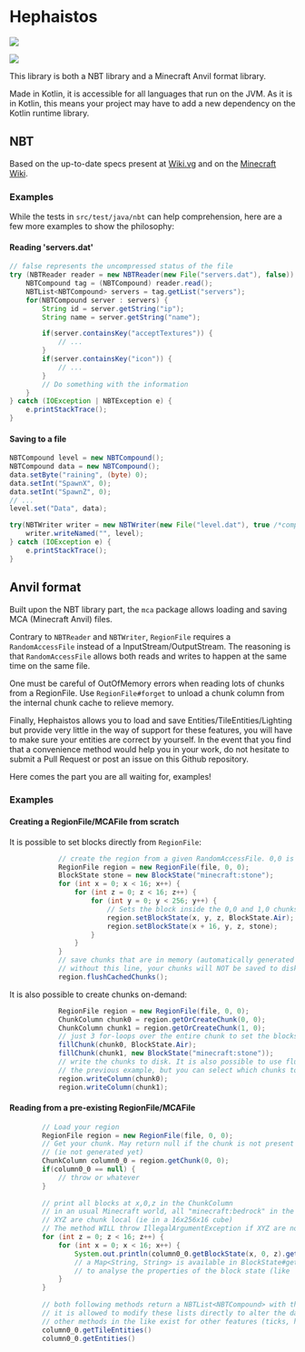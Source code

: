 # Hephaistos
![](https://github.com/jglrxavpok/Hephaistos/workflows/Gradle%20Build/badge.svg)

![](https://github.com/jglrxavpok/Hephaistos/workflows/Gradle%20Tests/badge.svg)

This library is both a NBT library and a Minecraft Anvil format library.

Made in Kotlin, it is accessible for all languages that run on the JVM.
As it is in Kotlin, this means your project may have to add a new dependency on the Kotlin runtime library.

## NBT
Based on the up-to-date specs present at [Wiki.vg](https://wiki.vg/NBT) 
and on the [Minecraft Wiki](https://minecraft.gamepedia.com/NBT_format#TAG_definition). 

### Examples
While the tests in `src/test/java/nbt` can help comprehension, here are a few more examples to show the philosophy:

#### Reading 'servers.dat'
```java
// false represents the uncompressed status of the file
try (NBTReader reader = new NBTReader(new File("servers.dat"), false)) {
    NBTCompound tag = (NBTCompound) reader.read();
    NBTList<NBTCompound> servers = tag.getList("servers");
    for(NBTCompound server : servers) {
        String id = server.getString("ip");
        String name = server.getString("name");

        if(server.containsKey("acceptTextures")) {
            // ...
        }
        if(server.containsKey("icon")) {
            // ...
        }
        // Do something with the information
    }
} catch (IOException | NBTException e) {
    e.printStackTrace();
}
```


#### Saving to a file
```java
NBTCompound level = new NBTCompound();
NBTCompound data = new NBTCompound();
data.setByte("raining", (byte) 0);
data.setInt("SpawnX", 0);
data.setInt("SpawnZ", 0);
// ...
level.set("Data", data);

try(NBTWriter writer = new NBTWriter(new File("level.dat"), true /*compressed*/)) {
    writer.writeNamed("", level);
} catch (IOException e) {
    e.printStackTrace();
}
```

## Anvil format
Built upon the NBT library part, the `mca` package allows loading and saving MCA (Minecraft Anvil) files.

Contrary to `NBTReader` and `NBTWriter`, `RegionFile` requires a `RandomAccessFile` instead of a InputStream/OutputStream.
The reasoning is that `RandomAccessFile` allows both reads and writes to happen at the same time on the same file.

One must be careful of OutOfMemory errors when reading lots of chunks from a RegionFile. Use `RegionFile#forget` to unload a chunk column from the internal chunk cache to relieve memory.

Finally, Hephaistos allows you to load and save Entities/TileEntities/Lighting but provide very little in the way of support for these features, you will have to make sure your entities are correct by yourself.
In the event that you find that a convenience method would help you in your work, do not hesitate to submit a Pull Request or post an issue on this Github repository.

Here comes the part you are all waiting for, examples!

### Examples

#### Creating a RegionFile/MCAFile from scratch

It is possible to set blocks directly from `RegionFile`:
```java
            // create the region from a given RandomAccessFile. 0,0 is the region coordinates (a region is 32x32 chunks)
            RegionFile region = new RegionFile(file, 0, 0);
            BlockState stone = new BlockState("minecraft:stone");
            for (int x = 0; x < 16; x++) {
                for (int z = 0; z < 16; z++) {
                    for (int y = 0; y < 256; y++) {
                        // Sets the block inside the 0,0 and 1,0 chunks
                        region.setBlockState(x, y, z, BlockState.Air);
                        region.setBlockState(x + 16, y, z, stone);
                    }
                }
            }
            // save chunks that are in memory (automatically generated via setBlockState) to disk
            // without this line, your chunks will NOT be saved to disk
            region.flushCachedChunks();
```

It is also possible to create chunks on-demand:
```java
            RegionFile region = new RegionFile(file, 0, 0);
            ChunkColumn chunk0 = region.getOrCreateChunk(0, 0);
            ChunkColumn chunk1 = region.getOrCreateChunk(1, 0);
            // just 3 for-loops over the entire chunk to set the blocks via ChunkColumn#setBlockState
            fillChunk(chunk0, BlockState.Air);
            fillChunk(chunk1, new BlockState("minecraft:stone"));
            // write the chunks to disk. It is also possible to use flushCachedChunks() like in 
            // the previous example, but you can select which chunks to save
            region.writeColumn(chunk0);
            region.writeColumn(chunk1);
```

#### Reading from a pre-existing RegionFile/MCAFile
```java
        // Load your region
        RegionFile region = new RegionFile(file, 0, 0);
        // Get your chunk. May return null if the chunk is not present in the file 
        // (ie not generated yet)
        ChunkColumn column0_0 = region.getChunk(0, 0);
        if(column0_0 == null) {
            // throw or whatever
        }
    
        // print all blocks at x,0,z in the ChunkColumn 
        // in an usual Minecraft world, all "minecraft:bedrock" in the Nether or overworld
        // XYZ are chunk local (ie in a 16x256x16 cube)
        // The method WILL throw IllegalArgumentException if XYZ are not valid
        for (int z = 0; z < 16; z++) {
            for (int x = 0; x < 16; x++) {
                System.out.println(column0_0.getBlockState(x, 0, z).getName());
                // a Map<String, String> is available in BlockState#getProperties 
                // to analyse the properties of the block state (like 'lit' or 'facing' for a furnace) 
            }
        }
    
        // both following methods return a NBTList<NBTCompound> with the data from entities/tileEntities
        // it is allowed to modify these lists directly to alter the data for later-saving
        // other methods in the like exist for other features (ticks, heightmaps, etc.) 
        column0_0.getTileEntities()
        column0_0.getEntities()
```